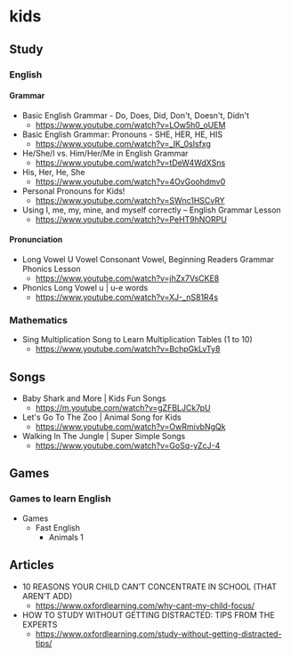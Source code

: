 # kids
## Study
### English
#### Grammar
* Basic English Grammar - Do, Does, Did, Don't, Doesn't, Didn't
  * https://www.youtube.com/watch?v=LOw5h0_oUEM
* Basic English Grammar: Pronouns - SHE, HER, HE, HIS
  * https://www.youtube.com/watch?v=_IK_0sIsfxg
* He/She/I vs. Him/Her/Me in English Grammar
  * https://www.youtube.com/watch?v=tDeW4WdXSns
* His, Her, He, She
  * https://www.youtube.com/watch?v=4OvGoohdmv0
* Personal Pronouns for Kids!
  * https://www.youtube.com/watch?v=SWnc1HSCvRY
* Using I, me, my, mine, and myself correctly – English Grammar Lesson
  * https://www.youtube.com/watch?v=PeHT9hNORPU

#### Pronunciation
* Long Vowel U Vowel Consonant Vowel, Beginning Readers Grammar Phonics Lesson
  * https://www.youtube.com/watch?v=jhZx7VsCKE8
* Phonics Long Vowel u | u-e words
  * https://www.youtube.com/watch?v=XJ-_nS81R4s

### Mathematics
* Sing Multiplication Song to Learn Multiplication Tables (1 to 10)
  * https://www.youtube.com/watch?v=BchpGkLvTy8

## Songs
* Baby Shark and More | Kids Fun Songs
  * https://m.youtube.com/watch?v=gZFBLJCk7pU
* Let's Go To The Zoo | Animal Song for Kids
  * https://www.youtube.com/watch?v=OwRmivbNgQk
* Walking In The Jungle | Super Simple Songs
  * https://www.youtube.com/watch?v=GoSq-yZcJ-4

## Games
### Games to learn English
* Games
  * Fast English
    * Animals 1

## Articles
* 10 REASONS YOUR CHILD CAN’T CONCENTRATE IN SCHOOL (THAT AREN’T ADD)
  * https://www.oxfordlearning.com/why-cant-my-child-focus/
* HOW TO STUDY WITHOUT GETTING DISTRACTED: TIPS FROM THE EXPERTS
  * https://www.oxfordlearning.com/study-without-getting-distracted-tips/

